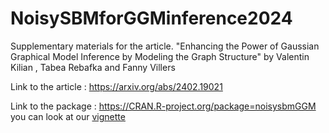 # NoisySBMforGGMinference2024
Supplementary materials for the article. "Enhancing the Power of Gaussian Graphical Model Inference by Modeling the Graph Structure" by Valentin Kilian , Tabea Rebafka and Fanny Villers

Link to the article : https://arxiv.org/abs/2402.19021

Link to the package :  https://CRAN.R-project.org/package=noisysbmGGM  you can look at our [vignette](https://cran.r-project.org/web/packages/noisysbmGGM/vignettes/UserGuide.html)
